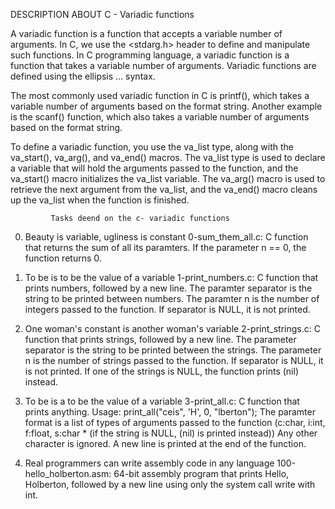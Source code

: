    DESCRIPTION ABOUT C - Variadic functions

A variadic function is a function that accepts a variable number of arguments. In C, we use the <stdarg.h> header to define and manipulate such functions.
In C programming language, a variadic function is a function that takes a variable number of arguments. Variadic functions are defined using the ellipsis ... syntax.

The most commonly used variadic function in C is printf(), which takes a variable number of arguments based on the format string. Another example is the scanf() function, which also takes a variable number of arguments based on the format string.

To define a variadic function, you use the va_list type, along with the va_start(), va_arg(), and va_end() macros. The va_list type is used to declare a variable that will hold the arguments passed to the function, and the va_start() macro initializes the va_list variable. The va_arg() macro is used to retrieve the next argument from the va_list, and the va_end() macro cleans up the va_list when the function is finished.
 
             Tasks deend on the c- variadic functions

0. Beauty is variable, ugliness is constant
    0-sum_them_all.c: C function that returns the sum of all its paramters.
        If the parameter n == 0, the function returns 0.

1. To be is to be the value of a variable
    1-print_numbers.c: C function that prints numbers, followed by a new line.
        The paramter separator is the string to be printed between numbers.
        The paramter n is the number of integers passed to the function.
        If separator is NULL, it is not printed.

2. One woman's constant is another woman's variable
    2-print_strings.c: C function that prints strings, followed by a new line.
        The parameter separator is the string to be printed between the strings.
        The parameter n is the number of strings passed to the function.
        If separator is NULL, it is not printed.
        If one of the strings is NULL, the function prints (nil) instead.

3. To be is a to be the value of a variable
    3-print_all.c: C function that prints anything.
        Usage: print_all("ceis", 'H', 0, "lberton");
        The paramter format is a list of types of arguments passed to the function (c:char, i:int, f:float, s:char * (if the string is NULL, (nil) is printed instead))
        Any other character is ignored.
        A new line is printed at the end of the function.

4. Real programmers can write assembly code in any language
    100-hello_holberton.asm: 64-bit assembly program that prints Hello, Holberton, followed by a new line using only the system call write with int. 
